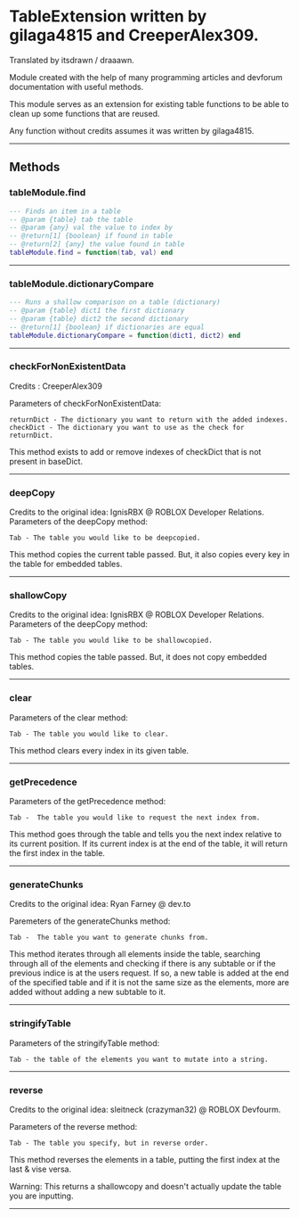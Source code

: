# TableExtension written by gilaga4815 and CreeperAlex309.

Translated by itsdrawn / draaawn.

Module created with the help of many programming articles and devforum documentation with useful methods.

This module serves as an extension for existing table functions to be able to clean up some functions that are reused.

Any function without credits assumes it was written by gilaga4815.

---

## Methods

### tableModule.find
```lua
--- Finds an item in a table
-- @param {table} tab the table
-- @param {any} val the value to index by
-- @return[1] {boolean} if found in table
-- @return[2] {any} the value found in table
tableModule.find = function(tab, val) end
```

---

### tableModule.dictionaryCompare
```lua
--- Runs a shallow comparison on a table (dictionary)
-- @param {table} dict1 the first dictionary
-- @param {table} dict2 the second dictionary
-- @return[1] {boolean} if dictionaries are equal
tableModule.dictionaryCompare = function(dict1, dict2) end
```

---

### checkForNonExistentData
Credits : CreeperAlex309

Parameters of checkForNonExistentData: 

	returnDict - The dictionary you want to return with the added indexes.
	checkDict - The dictionary you want to use as the check for returnDict.
	
This method exists to add or remove indexes of checkDict that is not present in baseDict.

---

### deepCopy
Credits to the original idea: IgnisRBX @ ROBLOX Developer Relations.
Parameters of the deepCopy method:

	Tab - The table you would like to be deepcopied.
	
This method copies the current table passed. But, it also copies every key in the table for embedded tables.

---

### shallowCopy
Credits to the original idea: IgnisRBX @ ROBLOX Developer Relations.
Parameters of the deepCopy method:

	Tab - The table you would like to be shallowcopied.
	
This method copies the table passed. But, it does not copy embedded tables.

---

### clear

Parameters of the clear method:

	Tab - The table you would like to clear.

This method clears every index in its given table.

---

### getPrecedence

Parameters of the getPrecedence method:

	Tab -  The table you would like to request the next index from.
	
This method goes through the table and tells you the next index relative to its current position. If its current index is at the end of the table, it will return the first index in the table.

---

### generateChunks
Credits to the original idea: Ryan Farney @ dev.to

Paremeters of the generateChunks method:

 	Tab -  The table you want to generate chunks from.

This method iterates through all elements inside the table, searching through all of the elements and checking if there is any subtable or if the previous indice is at the users request. If so, a new table is added at the end of the specified table and if it is not the same size as the elements, more are added without adding a new subtable to it. 

---

### stringifyTable

Parameters of the stringifyTable method:

 	Tab - the table of the elements you want to mutate into a string.
	
---

### reverse
Credits to the original idea: sleitneck (crazyman32) @ ROBLOX Devfourm.

Parameters of the reverse method:

	Tab - The table you specify, but in reverse order.

This method reverses the elements in a table, putting the first index at the last & vise versa.

Warning: This returns a shallowcopy and doesn't actually update the table you are inputting.

---
